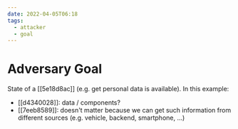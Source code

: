 ```yaml
---
date: 2022-04-05T06:18
tags:
  - attacker
  - goal
---
```


# Adversary Goal

State of a [[5e18d8ac]] (e.g. get personal data is available). In this example:
- [[d4340028]]: data / components?
- [[7eeb8589]]: doesn't matter because we can get such information from different sources (e.g. vehicle, backend, smartphone, ...)
